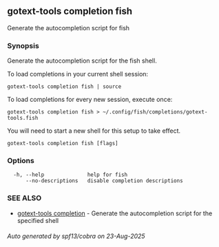 ## gotext-tools completion fish

Generate the autocompletion script for fish

### Synopsis

Generate the autocompletion script for the fish shell.

To load completions in your current shell session:

	gotext-tools completion fish | source

To load completions for every new session, execute once:

	gotext-tools completion fish > ~/.config/fish/completions/gotext-tools.fish

You will need to start a new shell for this setup to take effect.


```
gotext-tools completion fish [flags]
```

### Options

```
  -h, --help              help for fish
      --no-descriptions   disable completion descriptions
```

### SEE ALSO

* [gotext-tools completion](gotext-tools_completion.md)	 - Generate the autocompletion script for the specified shell

###### Auto generated by spf13/cobra on 23-Aug-2025
